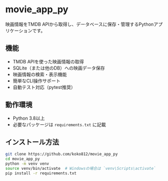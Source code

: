 # movie_app_py

映画情報をTMDB APIから取得し、データベースに保存・管理するPythonアプリケーションです。

## 機能

- TMDB APIを使った映画情報の取得
- SQLite（または他のDB）への映画データ保存
- 映画情報の検索・表示機能
- 簡単なCLI操作サポート
- 自動テスト対応（pytest推奨）

## 動作環境

- Python 3.8以上
- 必要なパッケージは `requirements.txt` に記載

## インストール方法

```bash
git clone https://github.com/koko812/movie_app_py
cd movie_app_py
python -m venv venv
source venv/bin/activate  # Windowsの場合は `venv\Scripts\activate`
pip install -r requirements.txt

